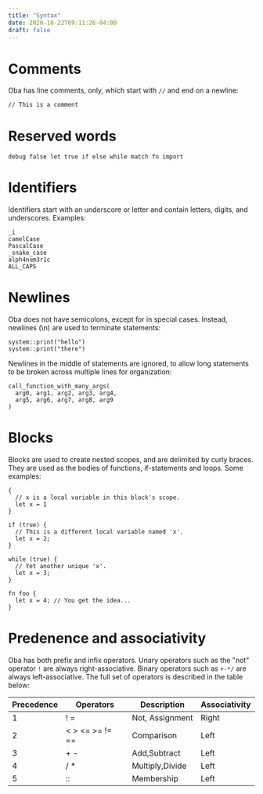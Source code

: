 ```yaml
---
title: "Syntax"
date: 2020-10-22T09:11:26-04:00
draft: false
---
```


# Comments

Oba has line comments, only, which start with `//` and end on a newline:

```
// This is a comment
```

# Reserved words

```
debug false let true if else while match fn import
```

# Identifiers

Identifiers start with an underscore or letter and contain letters, digits, and
underscores. Examples:

```
_i
camelCase
PascalCase
_snake_case
alph4num3r1c
ALL_CAPS
```

# Newlines

Oba does not have semicolons, except for in special cases. Instead, newlines
(\n) are used to terminate statements:

```
system::print("hello")
system::print("there")
```

Newlines in the middle of statements are ignored, to allow long statements to
be broken across multiple lines for organization:

```
call_function_with_many_args(
  arg0, arg1, arg2, arg3, arg4,
  arg5, arg6, arg7, arg8, arg9
)
```

# Blocks

Blocks are used to create nested scopes, and are delimited by curly braces. They
are used as the bodies of functions, if-statements and loops. Some examples:

```
{
  // x is a local variable in this block's scope.
  let x = 1
}

if (true) {
  // This is a different local variable named 'x'.
  let x = 2;
}

while (true) {
  // Yet another unique 'x'.
  let x = 3;
}

fn foo {
  let x = 4; // You get the idea...
}
```

# Predenence and associativity

Oba has both prefix and infix operators. Unary operators such as the "not" 
operator `!` are always right-associative. Binary operators such as `+-*/` are
always left-associative.  The full set of operators is described in the table
below:

| Precedence | Operators       | Description     | Associativity |
|------------|-----------------|-----------------|---------------|
| 1          | ! =             | Not, Assignment | Right         |
| 2          | < > <= >= != == | Comparison      | Left          |
| 3          | + -             | Add,Subtract    | Left          |
| 4          | / *             | Multiply,Divide | Left          |
| 5          | ::              | Membership      | Left          |
